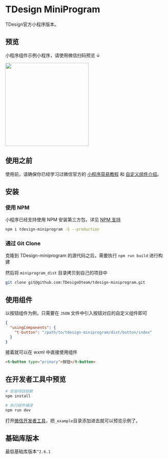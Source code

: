 # TDesign MiniProgram

TDesign官方小程序版本。

## 预览

小程序组件示例小程序，请使用微信扫码预览 ↓
<br/>

<img width="260" src="https://tdesign.gtimg.com/site/qrcode.jpeg" />

## 使用之前

使用前，请确保你已经学习过微信官方的 [小程序简易教程](https://developers.weixin.qq.com/miniprogram/dev/framework/) 和 [自定义组件介绍](https://developers.weixin.qq.com/miniprogram/dev/framework/custom-component/)。

## 安装

### 使用 NPM

小程序已经支持使用 NPM 安装第三方包，详见 [NPM 支持](https://developers.weixin.qq.com/miniprogram/dev/devtools/npm.html?search-key=npm)

```bash
npm i tdesign-miniprogram -S --production
```

### 通过 Git Clone

克隆到 TDesign-miniprogram 的源代码之后，需要执行 `npm run build` 进行构建

然后将 `miniprogram_dist` 目录拷贝到自己的项目中

```bash
git clone git@github.com:TDesignOteam/tdesign-miniprogram.git
```

## 使用组件

以按钮组件为例，只需要在 `JSON` 文件中引入按钮对应的自定义组件即可

```json
{
  "usingComponents": {
    "t-button": "/path/to/tdesign-miniprogram/dist/button/index"
  }
}
```

接着就可以在 wxml 中直接使用组件

```html
<t-button type="primary">按钮</t-button>
```

## 在开发者工具中预览

```bash
# 安装项目依赖
npm install

# 执行组件编译
npm run dev
```

打开[微信开发者工具](https://mp.weixin.qq.com/debug/wxadoc/dev/devtools/download.html)，把`_example`目录添加进去就可以预览示例了。

## 基础库版本

最低基础库版本`^2.6.1`
